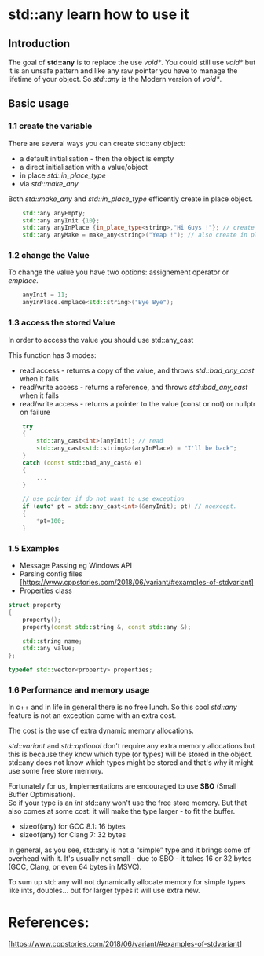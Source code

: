 # std::any learn how to use it

## Introduction
The goal of **std::any** is to replace the use _void*_. You could still use _void*_ but it is an unsafe pattern and like any raw pointer you have to manage the lifetime of your object. So _std::any_ is the Modern version of _void*_.

## Basic usage

### 1.1 create the variable

There are several ways you can create std::any object:

* a default initialisation - then the object is empty
* a direct initialisation with a value/object
* in place _std::in_place_type_
* via _std::make_any_

Both _std::make_any_ and _std::in_place_type_ efficently create in place object.

```cpp
    std::any anyEmpty;
    std::any anyInit {10};
    std::any anyInPlace {in_place_type<string>,"Hi Guys !"}; // create in place object
    std::any anyMake = make_any<string>("Yeap !"); // also create in place object
```

### 1.2 change the Value

To change the value you have two options: assignement operator or _emplace_.

```cpp
    anyInit = 11;
    anyInPlace.emplace<std::string>("Bye Bye");
```


### 1.3 access the stored Value

In order to access the value you should use std::any_cast

This function has 3 modes:
* read access - returns a copy of the value, and throws _std::bad_any_cast_ when it fails
* read/write access - returns a reference, and throws _std::bad_any_cast_ when it fails
* read/write access - returns a pointer to the value (const or not) or nullptr on failure

```cpp
    try
    {
        std::any_cast<int>(anyInit); // read
        std::any_cast<std::string&>(anyInPlace) = "I'll be back";
    }
    catch (const std::bad_any_cast& e)
    {
        ...
    }

    // use pointer if do not want to use exception
    if (auto* pt = std::any_cast<int>(&anyInit); pt) // noexcept.
    {
        *pt=100;
    }
```

### 1.5 Examples

* Message Passing eg Windows API
* Parsing config files [https://www.cppstories.com/2018/06/variant/#examples-of-stdvariant]
* Properties class 

```cpp
struct property
{
    property();
    property(const std::string &, const std::any &);

    std::string name;
    std::any value;
};

typedef std::vector<property> properties;
```



### 1.6 Performance and memory usage 

In c++ and in life in general there is no free lunch. So this cool _std::any_ feature is not an exception come with an extra cost.

The cost is the use of extra dynamic memory allocations.

_std::variant_ and _std::optional_ don't require any extra memory allocations but this is because they know which type (or types) will be stored in the object. std::any does not know which types might be stored and that's why it might use some free store memory.

Fortunately for us, Implementations are encouraged to use **SBO** (Small Buffer Optimisation).  
So if your type is an _int_ std::any won't use the free store memory.
But that also comes at some cost: it will make the type larger - to fit the buffer.
   
* sizeof(any) for GCC 8.1:  16 bytes
* sizeof(any) for Clang 7:  32 bytes

In general, as you see, std::any is not a “simple” type and it brings some of overhead with it. 
It's usually not small - due to SBO - it takes 16 or 32 bytes (GCC, Clang, or even 64 bytes in MSVC).

To sum up std::any will not dynamically allocate memory for simple types like ints, doubles… but for larger types it will use extra new.

# References:

[https://www.cppstories.com/2018/06/variant/#examples-of-stdvariant]
